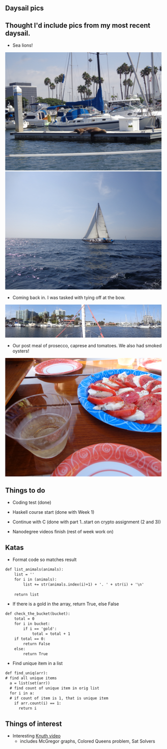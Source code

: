## Daysail pics

## Thought I'd include pics from my most recent daysail.

- Sea lions!

<img src="/images/wsa_small/wsa_001.png" width="500">

<img src="/images/wsa_small/wsa_002.png" width="500">

- Coming back in. I was tasked with tying off at the bow.

<img src="/images/wsa_small/wsa_003.png" width="500">

- Our post meal of prosecco, caprese and tomatoes. We also had smoked oysters!

<img src="/images/wsa_small/wsa_004.png" width="500">


## Things to do

- Coding test (done)

- Haskell course start (done with Week 1)

- Continue with C (done with part 1..start on crypto assignment (2 and 3))

- Nanodegree videos finish (rest of week work on)

## Katas

- Format code so matches result

```
def list_animals(animals):
    list = ''
    for i in (animals):
        list += str(animals.index(i)+1) + '. ' + str(i) + '\n'
    
    return list
```

- If there is a gold in the array, return True, else False

```
def check_the_bucket(bucket):
    total = 0
    for i in bucket:
        if i == 'gold':
            total = total + 1
    if total == 0:
        return False
    else:
        return True
```

- Find unique item in a list

```
def find_uniq(arr):
# find all unique items
  a = list(set(arr))
  # find count of unique item in orig list
  for i in a:
  # if count of item is 1, that is unique item
    if arr.count(i) == 1:
      return i
```

## Things of interest

- Interesting [Knuth video](https://www.youtube.com/watch?v=g4lhrVPDUG0)
  - includes McGregor graphs, Colored Queens problem, Sat Solvers
